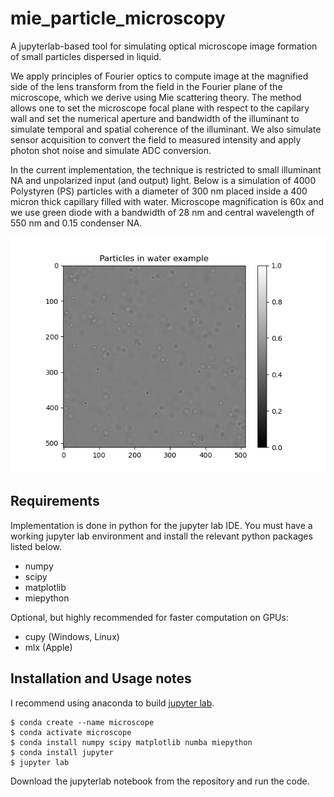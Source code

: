 # mie_particle_microscopy

A jupyterlab-based tool for simulating optical microscope image formation of small particles dispersed in liquid.


We apply principles of Fourier optics to compute image at the magnified side of the lens transform 
from the field in the Fourier plane of the microscope, which we derive using Mie scattering theory. The method allows
one to set the microscope focal plane with respect to the capilary wall and set the numerical aperture and bandwidth of the illuminant
to simulate temporal and spatial coherence of the illuminant. We also simulate sensor acquisition to convert the field to measured
intensity and apply photon shot noise and simulate ADC conversion. 

In the current implementation, the technique is restricted to small illuminant NA and unpolarized input (and output) light. Below is a
simulation of 4000 Polystyren (PS) particles with a diameter of 300 nm placed inside a 400 micron thick capillary filled with water. Microscope magnification is 60x and we use green diode with a bandwidth of 28 nm and central wavelength of 550 nm and 0.15 condenser NA.

![alttext](https://github.com/andrej5elin/mie_particle_microscopy/blob/main/particles.png?raw=true)


## Requirements

Implementation is done in python for the jupyter lab IDE. You must have a working jupyter lab environment and install the relevant python packages listed below.


* numpy
* scipy
* matplotlib
* miepython

Optional, but highly recommended for faster computation on GPUs:

* cupy (Windows, Linux)
* mlx (Apple)

## Installation and Usage notes

I recommend using anaconda to build [jupyter lab](https://jupyter.org/install).

```console
$ conda create --name microscope
$ conda activate microscope
$ conda install numpy scipy matplotlib numba miepython
$ conda install jupyter
$ jupyter lab
```

Download the jupyterlab notebook from the repository and run the code.

